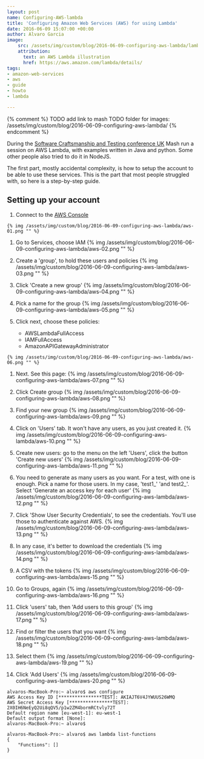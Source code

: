 ```yaml
---
layout: post
name: Configuring-AWS-lambda 
title: 'Configuring Amazon Web Services (AWS) for using Lambda'
date: 2016-06-09 15:07:00 +00:00
author: Alvaro Garcia
image:
    src: /assets/img/custom/blog/2016-06-09-configuring-aws-lambda/lambda-logo.png
    attribution:
      text: an AWS Lambda illustration
      href: https://aws.amazon.com/lambda/details/
tags:
- amazon-web-services
- aws
- guide
- howto
- lambda

---
```


{% comment %}
    TODO add link to mash
    TODO folder for images: /assets/img/custom/blog/2016-06-09-configuring-aws-lambda/
{% endcomment %}

During the  [Software Craftsmanship and Testing conference UK](http://socratesuk.org/index.html) Mash run a session on AWS Lambda, with examples written in Java and python. Some other people also tried to do it in NodeJS.

The first part, mostly accidental complexity, is how to setup the account to be able to use these services. This is the part that most people struggled with, so here is a step-by-step guide.

## Setting up your account

  1. Connect to the [AWS Console][AWS Console]

    {% img /assets/img/custom/blog/2016-06-09-configuring-aws-lambda/aws-01.png "" %}

  1. Go to Services, choose IAM 
    {% img /assets/img/custom/blog/2016-06-09-configuring-aws-lambda/aws-02.png "" %}

  1. Create a 'group', to hold these users and policies
    {% img /assets/img/custom/blog/2016-06-09-configuring-aws-lambda/aws-03.png "" %}

  1. Click 'Create a new group'
    {% img /assets/img/custom/blog/2016-06-09-configuring-aws-lambda/aws-04.png "" %}

  1. Pick a name for the group
    {% img /assets/img/custom/blog/2016-06-09-configuring-aws-lambda/aws-05.png "" %}

  1. Click next, choose these policies:
     * AWSLambdaFullAccess
     * IAMFullAccess
     * AmazonAPIGatewayAdministrator

    {% img /assets/img/custom/blog/2016-06-09-configuring-aws-lambda/aws-06.png "" %}

  1. Next. See this page: 
    {% img /assets/img/custom/blog/2016-06-09-configuring-aws-lambda/aws-07.png "" %}

  1. Click Create group
    {% img /assets/img/custom/blog/2016-06-09-configuring-aws-lambda/aws-08.png "" %}

  1. Find your new group
    {% img /assets/img/custom/blog/2016-06-09-configuring-aws-lambda/aws-09.png "" %}

  1. Click on 'Users' tab. It won't have any users, as you just created it.
    {% img /assets/img/custom/blog/2016-06-09-configuring-aws-lambda/aws-10.png "" %}

  1. Create new users: go to the menu on the left 'Users', click the button 'Create new users'
    {% img /assets/img/custom/blog/2016-06-09-configuring-aws-lambda/aws-11.png "" %}

  1. You need to generate as many users as you want. For a test, with one is enough. Pick a name for those users. In my case, 'test1_' 'and test2_'. Select 'Generate an access key for each user' 
    {% img /assets/img/custom/blog/2016-06-09-configuring-aws-lambda/aws-12.png "" %}

  1. Click 'Show User Security Credentials', to see the credentials. You'll use those to authenticate against AWS. 
    {% img /assets/img/custom/blog/2016-06-09-configuring-aws-lambda/aws-13.png "" %}

  1. In any case, it's better to download the credentials
    {% img /assets/img/custom/blog/2016-06-09-configuring-aws-lambda/aws-14.png "" %}

  1. A CSV with the tokens
    {% img /assets/img/custom/blog/2016-06-09-configuring-aws-lambda/aws-15.png "" %}

  1. Go to Groups, again
    {% img /assets/img/custom/blog/2016-06-09-configuring-aws-lambda/aws-16.png "" %}

  1. Click 'users' tab, then 'Add users to this group'
    {% img /assets/img/custom/blog/2016-06-09-configuring-aws-lambda/aws-17.png "" %}

  1. Find or filter the users that you want
    {% img /assets/img/custom/blog/2016-06-09-configuring-aws-lambda/aws-18.png "" %}

  1. Select them
    {% img /assets/img/custom/blog/2016-06-09-configuring-aws-lambda/aws-19.png "" %}

  1. Click 'Add Users'
    {% img /assets/img/custom/blog/2016-06-09-configuring-aws-lambda/aws-20.png "" %}


````
alvaros-MacBook-Pro:~ alvaro$ aws configure
AWS Access Key ID [****************TEST]: AKIAJT6V4JYWUUS26WMQ
AWS Secret Access Key [****************TEST]: 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
Default region name [eu-west-1]: eu-west-1
Default output format [None]: 
alvaros-MacBook-Pro:~ alvaro$ 
````

````
alvaros-MacBook-Pro:~ alvaro$ aws lambda list-functions
{
    "Functions": []
}
````


[AWS Console]: https://console.aws.amazon.com
